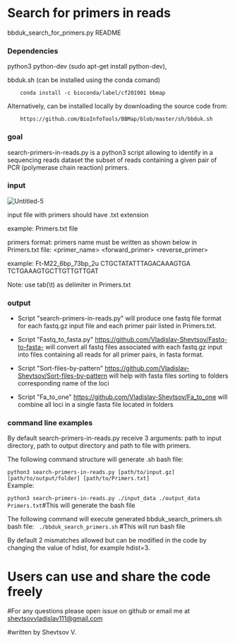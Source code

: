 # Search for primers in reads
bbduk_search_for_primers.py README

### Dependencies ###

python3
python-dev (sudo apt-get install python-dev), 

bbduk.sh (can be installed using the conda comand)
		
		conda install -c bioconda/label/cf201901 bbmap 
		
Alternatively, can be installed locally by downloading the source code from: 
		
		https://github.com/BioInfoTools/BBMap/blob/master/sh/bbduk.sh


### goal ###

search-primers-in-reads.py is a python3 script allowing to identify in a sequencing reads dataset the subset of reads containing a given pair of PCR (polymerase chain reaction) primers. 



### input ###
![Untitled-5](https://user-images.githubusercontent.com/22825915/111269219-8023b580-8658-11eb-8a29-54e54db4dfb1.jpg)

input file with primers should have .txt extension 

example: Primers.txt file

primers format: primers name must be written as shown below in Primers.txt file:
<primer_name>	<forward_primer>	<reverse_primer>

example: Ft-M22_6bp_73bp_2u	CTGCTATATTTAGACAAAGTGA	TCTGAAAGTGCTTGTTGTTGAT

Note: use tab(\t) as delimiter in Primers.txt

### output ### 
* Script "search-primers-in-reads.py" will produce one fastq file format for each fastq.gz input file and each primer pair listed in Primers.txt.

* Script "Fastq_to_fasta.py" https://github.com/Vladislav-Shevtsov/Fastq-to-fasta- will convert all fastq files associated with each fastq.gz input into files containing all reads for all primer pairs, in fasta format.

* Script "Sort-files-by-pattern" https://github.com/Vladislav-Shevtsov/Sort-files-by-pattern  will help with fasta files sorting to folders corresponding name of the loci

* Script "Fa_to_one" https://github.com/Vladislav-Shevtsov/Fa_to_one will combine all loci in a single fasta file located in folders 


### command line examples ###
By default search-primers-in-reads.py receive 3 arguments: path to input directory, path to output directory and path to file with primers.

The following command structure will generate .sh bash file:

```python3 search-primers-in-reads.py [path/to/input.gz] [path/to/output/folder] [path/to/Primers.txt]```  
Example:

```python3 search-primers-in-reads.py ./input_data ./output_data Primers.txt```#This will generate the bash file 

The following command will execute generated bbduk_search_primers.sh bash file:
``` ./bbduk_search_primers.sh``` #This will run bash file

By default 2 mismatches allowed but can be modified in the code by changing the value of hdist, for example hdist=3.

# Users can use and share the code freely

#For any questions please open issue on github or email me at shevtsovvladislav111@gmail.com

#written by Shevtsov V.
